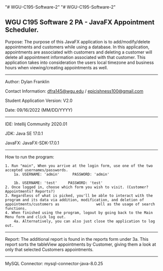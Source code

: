 "# WGU-C195-Software-2" 
"# WGU-C195-Software-2" 

WGU C195 Software 2 PA - JavaFX Appointment Scheduler. 
---

Purpose: The purpose of this JavaFX application is to add/modify/delete appointments and customers while using a database. In this application, appointments are 	 associated with customers and deleting a customer will delete all appointment information associated with that customer. This application takes into 			consideration the users local timezone and business hours when viewing/creating appointments as well. 

---

Author: Dylan Franklin

Contact Information: dfra145@wgu.edu / epicishness100@gmail.com

Student Application Version: V2.0

Date: 09/16/2022 (MM/DD/YYYY)

---

IDE: Intellij Community 2020.01

JDK: Java SE 17.0.1

JavaFX: JavaFX-SDK-17.0.1

---

How to run the program: 
	
	1. Run "main", When you arrive at the login form, use one of the two accepted usernames/passwords.
		1a. USERNAME: 'admin'      PASSWORD: 'admin'
		
		1b. USERNAME: 'test'	 PASSWORD: 'test'
	2. Once logged in, choose which form you wish to visit. (Customer? Appointments? Reports?)
	3. Regardless of what is picked, you'll be able to interact with the program and its data via addition, modification, and deletion of appointments/customers as                 well as the usage of search functions.
	4. When finished using the program, logout by going back to the Main Menu form and click log out.
		4a. Alternatively, you can also just close the application to log out.

---

Report: The additional report is found in the reports form under 3a. This report sorts the tableView appointments by Customer, giving them a look at only that selected Customers appointments.

---

MySQL Connector: mysql-connector-java-8.0.25

